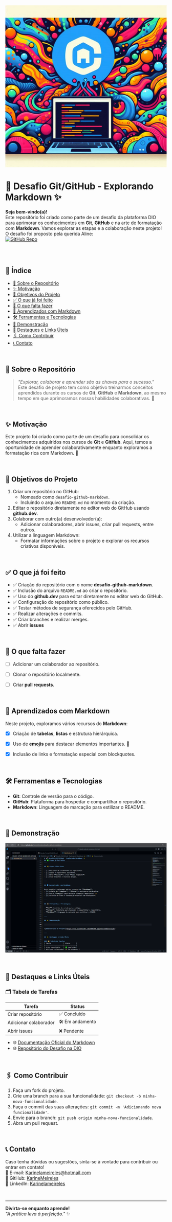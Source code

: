 <div align="center">
  <img src="https://raw.githubusercontent.com/KarineMeireles/desafio-github-markdown/main/prints-demonstracao-do-projeto/banner.png" alt="Banner do Projeto">
</div>



# 🚀 Desafio Git/GitHub - Explorando Markdown ✨



**Seja bem-vindo(a)!**  
Este repositório foi criado como parte de um desafio da plataforma DIO para aprimorar os conhecimentos em **Git**, **GitHub** e na arte de formatação com **Markdown**. Vamos explorar as etapas e a colaboração neste projeto!<br>
O desafio foi proposto pela querida Aline: <br> [![GitHub Repo](https://img.shields.io/badge/Repo-Link-blue)](https://github.com/alinealien/desafio-github-markdown)

<br>
</br>


## 📂 Índice
- [📌 Sobre o Repositório](#-sobre-o-repositório)
- [✨ Motivação](#-motivação)
- [🎯 Objetivos do Projeto](#-objetivos-do-projeto)
- [✅ O que já foi feito](#-o-que-já-foi-feito)
- [🚧 O que falta fazer](#-o-que-falta-fazer)
- [📘 Aprendizados com Markdown](#-aprendizados-com-markdown)
- [🛠️ Ferramentas e Tecnologias](#️-ferramentas-e-tecnologias)
- [🌟 Demonstração](#-demonstração)
- [🌟 Destaques e Links Úteis](#-destaques-e-links-úteis)
- [🖇️ Como Contribuir](#️-como-contribuir)
- [📞 Contato](#-contato)

<br>

## 📌 Sobre o Repositório

> _"Explorar, colaborar e aprender são as chaves para o sucesso."_  
> Este desafio de projeto tem como objetivo treinarmos conceitos aprendidos durante os cursos de **Git**, **GitHub** e **Markdown**, ao mesmo tempo em que aprimoramos nossas habilidades colaborativas. 🚀


<BR>

## ✨ Motivação

Este projeto foi criado como parte de um desafio para consolidar os conhecimentos adquiridos nos cursos de **Git** e **GitHub**. Aqui, temos a oportunidade de aprender colaborativamente enquanto exploramos a formatação rica com Markdown. 🌟

<BR>



## 🎯 Objetivos do Projeto

1. Criar um repositório no GitHub:
   - Nomeado como `desafio-github-markdown`.
   - Incluindo o arquivo `README.md` no momento da criação.
2. Editar o repositório diretamente no editor web do GitHub usando **github.dev**.
3. Colaborar com outro(a) desenvolvedor(a):
   - Adicionar colaboradores, abrir issues, criar pull requests, entre outros.
4. Utilizar a linguagem Markdown:
   - Formatar informações sobre o projeto e explorar os recursos criativos disponíveis.

<BR>

## ✅ O que já foi feito

- ✅ Criação do repositório com o nome **desafio-github-markdown**.
- ✅ Inclusão do arquivo `README.md` ao criar o repositório.
- ✅ Uso do **github.dev** para editar diretamente no editor web do GitHub.
- ✅ Configuração do repositório como público.
- ✅ Testar métodos de segurança oferecidos pelo GitHub.
- ✅ Realizar alterações e commits.
- ✅ Criar branches e realizar merges.
- ✅ Abrir **issues** 


<BR>

## 🚧 O que falta fazer

- [ ] Adicionar um colaborador ao repositório.
- [ ] Clonar o repositório localmente.
- [ ] Criar **pull requests**.



<BR>

## 📘 Aprendizados com Markdown

Neste projeto, exploramos vários recursos do **Markdown**:
- [x] Criação de **tabelas**, **listas** e estrutura hierárquica.
- [x] Uso de **emojis** para destacar elementos importantes. 🎉
- [x] Inclusão de links e formatação especial com blockquotes.


<BR>

## 🛠️ Ferramentas e Tecnologias

- **Git**: Controle de versão para o código.
- **GitHub**: Plataforma para hospedar e compartilhar o repositório.
- **Markdown**: Linguagem de marcação para estilizar o README.


<BR>

## 🌟 Demonstração



![ ](https://raw.githubusercontent.com/KarineMeireles/desafio-github-markdown/main/prints-demonstracao-do-projeto/captura-de-tela.png)



<BR>

## 🌟 Destaques e Links Úteis

### 🗂️ Tabela de Tarefas
| Tarefa               | Status       |
|----------------------|--------------|
| Criar repositório    | ✅ Concluído |
| Adicionar colaborador| 🛠️ Em andamento |
| Abrir issues         | ❌ Pendente  |

- 🌐 [Documentação Oficial do Markdown](https://www.markdownguide.org/)
- 🌐 [Repositório do Desafio na DIO](https://github.com/alinealien/desafio-github-markdown)

<br>

## 🖇️ Como Contribuir

1. Faça um fork do projeto.
2. Crie uma branch para a sua funcionalidade: `git checkout -b minha-nova-funcionalidade`.
3. Faça o commit das suas alterações: `git commit -m 'Adicionando nova funcionalidade'`.
4. Envie para o branch: `git push origin minha-nova-funcionalidade`.
5. Abra um pull request.

<br>

## 📞 Contato

Caso tenha dúvidas ou sugestões, sinta-se à vontade para contribuir ou entrar em contato!  
📧 E-mail: [Karinelameireles@hotmail.com](mailto:karinelameireles@hotmail.com)  
🤝 GitHub: [KarineMeireles](https://github.com/KarineMeireles)<br>
💼 LinkedIn: [Karinelameireles](https://www.linkedin.com/in/karinelameireles/)


<br>

---

**Divirta-se enquanto aprende!**  
_"A prática leva à perfeição."_ ✨
